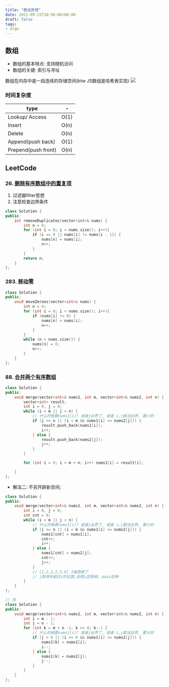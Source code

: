 ```yaml
---
title: "数组原理"
date: 2021-09-25T18:50:08+08:00
draft: false
tags:
- algo
---
```


## 数组
- 数组的基本特点: 支持随机访问
- 数组的关键: 索引与寻址

数组在内存中是一段连续的存储空间(btw JS数组是哈希表实现)
![](https://gtd-imgs-md.oss-cn-beijing.aliyuncs.com/imgs/20210925191344.png)

### 时间复杂度

type | - | 
---------|----------
 Lookup/ Access  | O(1) 
 Insert  | O(n) 
 Delete  | O(n)                  
Append(push back)   |  O(1)
Prepend(push front)  | O(n)

## LeetCode
### 26. [删除有序数组中的重复项](https://leetcode-cn.com/problems/remove-duplicates-from-sorted-array/)
1. 过滤器filter思想
2. 注意检查边界条件
```cpp
class Solution {
public:
    int removeDuplicates(vector<int>& nums) {
        int n = 0;
        for (int i = 0; i < nums.size(); i++){
            if (i == 0 || nums[i] != nums[i - 1]) {
                nums[n] = nums[i];
                n++;
            }
        }
        return n;
    }
};
```
### 283. [移动零](https://leetcode-cn.com/problems/move-zeroes/)

```cpp
class Solution {
public:
    void moveZeroes(vector<int>& nums) {
        int n = 0;
        for (int i = 0; i < nums.size(); i++){
            if (nums[i] != 0) {
                nums[n] = nums[i];
                n++;
            }
        }
        while (n < nums.size()) {
            nums[n] = 0;
            n++;
        }
    }
};
```
### 88. [合并两个有序数组](https://leetcode-cn.com/problems/merge-sorted-array/)
```cpp
class Solution {
public:
    void merge(vector<int>& nums1, int m, vector<int>& nums2, int n) {
        vector<int> result;
        int i = 0, j = 0;
        while (i < m || j < n) {
            // 什么时候要nums1[i]? 或者j出界了, 或者 i,j都没出界, 要小的
            if (j >= n || (i < m && nums1[i] <= nums2[j])) {
                result.push_back(nums1[i]);
                i++;
            } else {
                result.push_back(nums2[j]);
                j++;
            }
        }

        for (int i = 0; i < m + n; i++) nums1[i] = result[i];

    }
};
```
- 解法二: 不另开辟新空间;
```cpp
class Solution {
public:
    void merge(vector<int>& nums1, int m, vector<int>& nums2, int n) {
        int i = 0, j = 0;
        int cnt = 0;
        while (i < m || j < n) {
            // 什么时候要nums1[i]? 或者j出界了, 或者 i,j都没出界, 要小的
            if (j >= n || (i < m && nums1[i] <= nums2[j])) {
                nums1[cnt] = nums1[i];
                cnt++;
                i++;
            } else {
                nums1[cnt] = nums2[j];
                cnt++;
                j++;
            }
            // [1,2,2,2,5,6] 3被吞掉了
            // j取得多超过i的位置;会把i这吞掉; pass这种
        }
    }
};

// 改
class Solution {
public:
    void merge(vector<int>& nums1, int m, vector<int>& nums2, int n) {
        int i = m - 1;
        int j = n - 1;
        for (int k = m + n -1; k >= 0; k--) {
            // 什么时候要nums1[i]? 或者j出界了, 或者 i,j都没出界, 要大的
            if (j < 0 || (i >= 0 && nums1[i] >= nums2[j])) {
                nums1[k] = nums1[i];
                i--;
            } else {
                nums1[k] = nums2[j];
                j--;
            }
        }
    }
};
```
